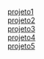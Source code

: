 <a href="https://geffersoncosta.github.io/projetos-dio/menu_hamburguer_e_morphing_css_transitions/aula1_animacao_transitions/index.html">projeto1</a><br>
<a href="https://geffersoncosta.github.io/projetos-dio/menu_hamburguer_e_morphing_css_transitions/aula2_transition/index.html">projeto2</a><br>
<a href="https://geffersoncosta.github.io/projetos-dio/menu_hamburguer_e_morphing_css_transitions/aula3_keyframes/index.html">projeto3</a><br>
<a href="https://geffersoncosta.github.io/projetos-dio/menu_hamburguer_e_morphing_css_transitions/aula4_keyframes/index.html">projeto4</a><br>
<a href="https://geffersoncosta.github.io/projetos-dio/menu_hamburguer_e_morphing_css_transitions/aula5/index.html">projeto5</a><br>
